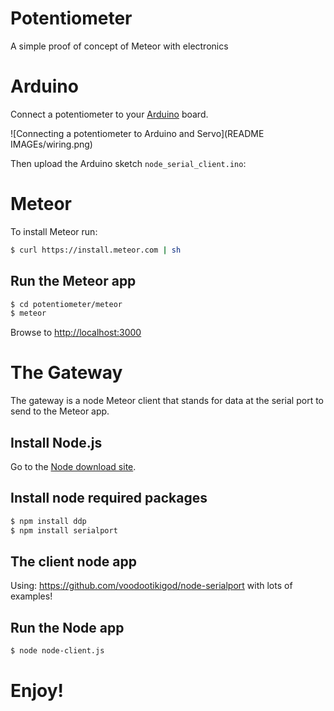 Potentiometer
=============

A simple proof of concept of Meteor with electronics

Arduino
=======

Connect a potentiometer to your [Arduino](http://www.arduino.cc/) board.

![Connecting a potentiometer to Arduino and Servo](README IMAGEs/wiring.png)

Then upload the Arduino sketch `node_serial_client.ino`:

Meteor
======

To install Meteor run:

~~~bash
$ curl https://install.meteor.com | sh
~~~

Run the Meteor app
------------------

~~~bash
$ cd potentiometer/meteor
$ meteor
~~~

Browse to [http://localhost:3000](http://localhost:3000)

The Gateway
===========

The gateway is a node Meteor client that stands for data at the serial port to send to the Meteor app.


Install Node.js
---------------

Go to the [Node download site](http://nodejs.org/download/).

Install node required packages
------------------------------

~~~bash
$ npm install ddp
$ npm install serialport
~~~

The client node app
-------------------

Using: https://github.com/voodootikigod/node-serialport with lots of examples!


Run the Node app
----------------

~~~bash
$ node node-client.js
~~~

Enjoy!
======
